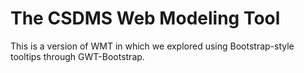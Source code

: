 The CSDMS Web Modeling Tool
===

This is a version of WMT in which we explored using Bootstrap-style tooltips through GWT-Bootstrap.
